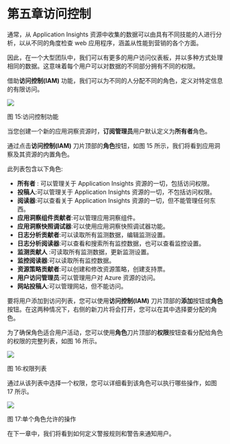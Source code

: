 # 第五章访问控制

通常，从 Application Insights 资源中收集的数据可以由具有不同技能的人进行分析，以从不同的角度检查 web 应用程序，涵盖从性能到营销的各个方面。

因此，在一个大型团队中，我们可以有更多的用户访问仪表板，并以多种方式处理相同的数据。这意味着每个用户可以对数据的不同部分拥有不同的权限。

借助**访问控制(IAM)** 功能，我们可以为不同的人分配不同的角色，定义对特定信息的有限访问。

![](../Images/image022.jpg)

图 15:访问控制功能

当您创建一个新的应用洞察资源时，**订阅管理员**用户默认定义为**所有者**角色。

通过点击**访问控制(IAM)** 刀片顶部的**角色**按钮，如图 15 所示，我们将看到应用洞察及其资源的内置角色。

此列表包含以下角色:

*   **所有者** : 可以管理关于 Application Insights 资源的一切，包括访问权限。
*   **投稿人**:可以管理关于 Application Insights 资源的一切，不包括访问权限。
*   **阅读器**:可以查看关于 Application Insights 资源的一切，但不能管理任何东西。
*   **应用洞察组件贡献者**:可以管理应用洞察组件。
*   **应用洞察快照调试器**:可以使用应用洞察快照调试器功能。
*   **日志分析贡献者**:可以读取所有监测数据，编辑监测设置。
*   **日志分析阅读器**:可以查看和搜索所有监控数据，也可以查看监控设置。
*   **监测贡献人** :可读取所有监测数据，更新监测设置。
*   **监控阅读器**:可以读取所有监控数据。
*   **资源策略贡献者**:可以创建和修改资源策略，创建支持票。
*   **用户访问管理员**:可以管理用户对 Azure 资源的访问。
*   **网站投稿人**:可以管理网站，但不能访问。

要将用户添加到访问列表，您可以使用**访问控制(IAM)** 刀片顶部的**添加**按钮或**角色**按钮。在这两种情况下，右侧的新刀片将会打开，您可以在其中选择要分配的角色。

为了确保角色适合用户活动，您可以使用**角色**刀片顶部的**权限**按钮查看分配给角色的权限的完整列表，如图 16 所示。

![](../Images/image023.jpg)

图 16:权限列表

通过从该列表中选择一个权限，您可以详细看到该角色可以执行哪些操作，如图 17 所示。

![](../Images/image024.jpg)

图 17:单个角色允许的操作

在下一章中，我们将看到如何定义警报规则和警告来通知用户。
